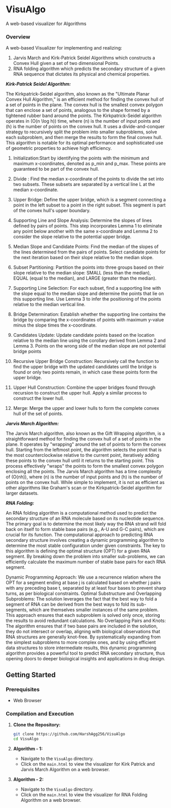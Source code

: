 # VisuAlgo
A web-based visualizer for Algorithms

### Overview

A web-based Visualizer for implementing and realizing:
1) Jarvis March and Kirk-Patrick Seidel Algorithms which constructs a Convex Hull given a set of two dimensional Points.
2) RNA folding algorithm which predicts the secondary structure of a given RNA sequence that dictates its physical and chemical properties.

***Kirk-Patrick Seidel Algorithm:***

The Kirkpatrick-Seidel algorithm, also known as the "Ultimate Planar Convex Hull Algorithm," is an efficient method for finding the convex hull of a set of points in the plane. The convex hull is the smallest convex polygon that can enclose a set of points, analogous to the shape formed by a tightened rubber band around the points. The Kirkpatrick-Seidel algorithm operates in \(O(n \log h)\) time, where \(n\) is the number of input points and \(h\) is the number of points on the convex hull. It uses a divide-and-conquer strategy to recursively split the problem into smaller subproblems, solve each subproblem, and then merge the results to form the final convex hull. This algorithm is notable for its optimal performance and sophisticated use of geometric properties to achieve high efficiency.

1) Initialization:Start by identifying the points with the minimum and maximum x-coordinates, denoted as p_min and p_max. These points are guaranteed to be part of the convex hull.

2) Divide : Find the median x-coordinate of the points to divide the set into two subsets. These subsets are separated by a vertical line L at the median x-coordinate.

3) Upper Bridge: Define the upper bridge, which is a segment connecting a point in the left subset to a point in the right subset. This segment is part of the convex hull's upper boundary.

4) Supporting Line and Slope Analysis: Determine the slopes of lines defined by pairs of points. This step incorporates Lemma 1 to eliminate any point below another with the same x-coordinate and Lemma 2 to consider the slope relative to the potential upper bridge.

5) Median Slope and Candidate Points: Find the median of the slopes of the lines determined from the pairs of points. Select candidate points for the next iteration based on their slope relative to the median slope.

6) Subset Partitioning: Partition the points into three groups based on their slope relative to the median slope: SMALL (less than the median), EQUAL (equal to the median), and LARGE (greater than the median).

7) Supporting Line Selection: For each subset, find a supporting line with the slope equal to the median slope and determine the points that lie on this supporting line. Use Lemma 3 to infer the positioning of the points relative to the median vertical line.

8) Bridge Determination: Establish whether the supporting line contains the bridge by comparing the x-coordinates of points with maximum y-value minus the slope times the x-coordinate.

9) Candidates Update: Update candidate points based on the location relative to the median line using the corollary derived from Lemma 2 and Lemma 3. Points on the wrong side of the median slope are not potential bridge points

10) Recursive Upper Bridge Construction: Recursively call the function to find the upper bridge with the updated candidates until the bridge is found or only two points remain, in which case these points form the upper bridge.

11) Upper Hull Construction: Combine the upper bridges found through recursion to construct the upper hull. Apply a similar process to construct the lower hull.

12) Merge: Merge the upper and lower hulls to form the complete convex hull of the set of points.

***Jarvis March Algorithm:***

The Jarvis March algorithm, also known as the Gift Wrapping algorithm, is a straightforward method for finding the convex hull of a set of points in the plane. It operates by "wrapping" around the set of points to form the convex hull. Starting from the leftmost point, the algorithm selects the point that is the most counterclockwise relative to the current point, iteratively adding these points to the convex hull until it returns to the starting point. This process effectively "wraps" the points to form the smallest convex polygon enclosing all the points. The Jarvis March algorithm has a time complexity of \(O(nh)\), where \(n\) is the number of input points and \(h\) is the number of points on the convex hull. While simple to implement, it is not as efficient as other algorithms like Graham's scan or the Kirkpatrick-Seidel algorithm for larger datasets.

***RNA Folding:***

An RNA folding algorithm is a computational method used to predict the secondary structure of an RNA molecule based on its nucleotide sequence. The primary goal is to determine the most likely way the RNA strand will fold back on itself to form stable base pairs (e.g., A-U and G-C pairs), which are crucial for its function.
The computational approach to predicting RNA secondary structure involves creating a dynamic programming algorithm to determine the most stable configuration under given constraints. The key to this algorithm is defining the optimal structure (OPT) for a given RNA segment. By breaking down the problem into smaller sub-problems, we can efficiently calculate the maximum number of stable base pairs for each RNA segment.

Dynamic Programming Approach: We use a recurrence relation where the OPT for a segment ending at base j is calculated based on whether j pairs with any preceding base t, separated by at least four bases to prevent sharp turns, as per biological constraints.
Optimal Substructure and Overlapping Subproblems: The solution leverages the fact that the best way to fold a segment of RNA can be derived from the best ways to fold its sub-segments, which are themselves smaller instances of the same problem. This approach ensures that each subproblem is solved only once, storing the results to avoid redundant calculations.
No Overlapping Pairs and Knots: The algorithm ensures that if two base pairs are included in the solution, they do not intersect or overlap, aligning with biological observations that RNA structures are generally knot-free.
By systematically expanding from the simplest subproblems to more complex ones, and by using efficient data structures to store intermediate results, this dynamic programming algorithm provides a powerful tool to predict RNA secondary structure, thus opening doors to deeper biological insights and applications in drug design.

## Getting Started

### Prerequisites

- Web Browser

### Compilation and Execution

1. **Clone the Repository:**
   ```sh
   git clone https://github.com/HarshAgg256/VisuAlgo
   cd VisuAlgo
   ```

2. **Algorithm - 1:**
   - Navigate to the `VisuAlgo` directory.
   - Click on the `main.html` to view the visualizer for Kirk Patrick and Jarvis March Algorithm on a web browser.

3. **Algorithm - 2:**
   - Navigate to the `VisuAlgo` directory.
   - Click on the `main.html` to view the visualizer for RNA Folding Algorithm on a web browser.



